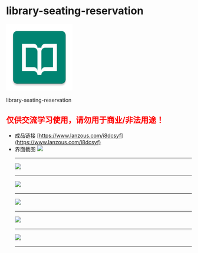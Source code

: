 # library-seating-reservation
<img src="https://github.com/yaokui2018/library-seating-reservation/blob/master/app/src/main/ic_launcher-web.png?raw=true" width="180">

library-seating-reservation
## <font color=red>仅供交流学习使用，请勿用于商业/非法用途！</font>

- 成品链接 [https://www.lanzous.com/i8dcsyf](https://www.lanzous.com/i8dcsyf)
- 界面截图
<img src="http://yaokui.ltd:8080/seat/1/1.jpg" width="450"><hr>
<img src="http://yaokui.ltd:8080/seat/1/2.jpg" width="450"><hr>
<img src="http://yaokui.ltd:8080/seat/1/3.jpg" width="450"><hr>
<img src="http://yaokui.ltd:8080/seat/1/4.jpg" width="450"><hr>
<img src="http://yaokui.ltd:8080/seat/1/5.jpg" width="450"><hr>
<img src="http://yaokui.ltd:8080/seat/1/6.jpg" width="450"><hr>
